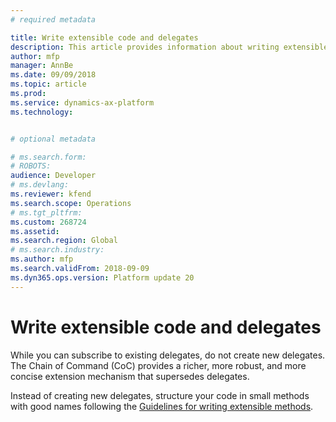 ```yaml
---
# required metadata

title: Write extensible code and delegates
description: This article provides information about writing extensible code and delegates
author: mfp
manager: AnnBe
ms.date: 09/09/2018
ms.topic: article
ms.prod: 
ms.service: dynamics-ax-platform
ms.technology: 


# optional metadata

# ms.search.form: 
# ROBOTS: 
audience: Developer
# ms.devlang: 
ms.reviewer: kfend
ms.search.scope: Operations
# ms.tgt_pltfrm: 
ms.custom: 268724
ms.assetid: 
ms.search.region: Global
# ms.search.industry: 
ms.author: mfp
ms.search.validFrom: 2018-09-09
ms.dyn365.ops.version: Platform update 20
---
```



# Write extensible code and delegates

While you can subscribe to existing delegates, do not create new delegates. The Chain of Command (CoC) provides a richer, more robust, and more concise extension mechanism that supersedes delegates.

Instead of creating new delegates, structure your code in small methods with good names following the [Guidelines for writing extensible methods](extensible-methods.md).
